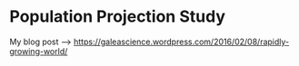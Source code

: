 # Population Projection Study
My blog post --> https://galeascience.wordpress.com/2016/02/08/rapidly-growing-world/

